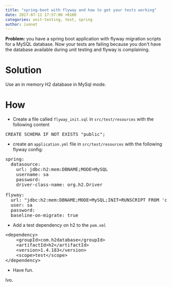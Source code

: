 ```yaml
---
title: "spring-boot with flyway and how to get your tests working"
date: 2017-07-12 17:57:00 +0100
categories: unit-testing, test, spring
author: ivonet
---
```


__Problem:__ you have a spring boot application with flyway migration scripts for a MySQL database. Now your tests are failing because you don't have the database available during unit testing and flyway is complaining.

# Solution

Use an in memory H2 database in MySql mode.

# How

*   Create a file called `flyway_init.sql` in `src/test/resources` with the following content

<pre class="lang:sql decode:true">CREATE SCHEMA IF NOT EXISTS "public";
</pre>

*   create an `application.yml` file in `src/test/resources` with the following flyway config:

<pre class="lang:yml decode:true">spring:
  datasource:
    url: jdbc:h2:mem:DBNAME;MODE=MySQL
    username: sa
    password:
    driver-class-name: org.h2.Driver

flyway:
  url: "jdbc:h2:mem:DBNAME;MODE=MySQL;INIT=RUNSCRIPT FROM 'classpath:flyway_init.sql'"
  user: sa
  password:
  baseline-on-migrate: true
</pre>

*   Add a test dependency on h2 to the `pom.xml`

<pre class="lang:xml decode:true">&lt;dependency>
    &lt;groupId>com.h2database&lt;/groupId>
    &lt;artifactId>h2&lt;/artifactId>
    &lt;version>1.4.183&lt;/version>
    &lt;scope>test&lt;/scope>
&lt;/dependency>
</pre>

*   Have fun.

Ivo.